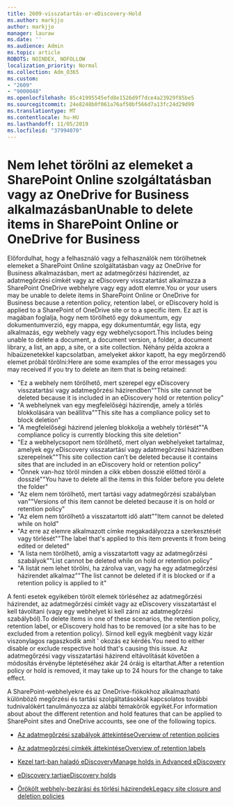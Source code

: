 ```yaml
---
title: 2609-visszatartás-or-eDiscovery-Hold
ms.author: markjjo
author: markjjo
manager: lauraw
ms.date: ''
ms.audience: Admin
ms.topic: article
ROBOTS: NOINDEX, NOFOLLOW
localization_priority: Normal
ms.collection: Adm_O365
ms.custom:
- "2609"
- "9000048"
ms.openlocfilehash: 85c41995545efd8e1526d9f7dce4a23929f85be5
ms.sourcegitcommit: 24e8248b0f061a76af50bf566d7a13fc24d29d99
ms.translationtype: MT
ms.contentlocale: hu-HU
ms.lasthandoff: 11/05/2019
ms.locfileid: "37994070"
---
```

# <a name="unable-to-delete-items-in-sharepoint-online-or-onedrive-for-business"></a><span data-ttu-id="c5073-102">Nem lehet törölni az elemeket a SharePoint Online szolgáltatásban vagy az OneDrive for Business alkalmazásban</span><span class="sxs-lookup"><span data-stu-id="c5073-102">Unable to delete items in SharePoint Online or OneDrive for Business</span></span>

<span data-ttu-id="c5073-103">Előfordulhat, hogy a felhasználó vagy a felhasználók nem törölhetnek elemeket a SharePoint Online szolgáltatásban vagy az OneDrive for Business alkalmazásban, mert az adatmegőrzési házirendet, az adatmegőrzési címkét vagy az eDiscovery visszatartást alkalmazza a SharePoint OneDrive webhelyre vagy egy adott elemre.</span><span class="sxs-lookup"><span data-stu-id="c5073-103">You or your users may be unable to delete items in SharePoint Online or OneDrive for Business because a retention policy, retention label, or eDiscovery hold is applied to a SharePoint of OneDrive site or to a specific item.</span></span> <span data-ttu-id="c5073-104">Ez azt is magában foglalja, hogy nem törölhető egy dokumentum, egy dokumentumverzió, egy mappa, egy dokumentumtár, egy lista, egy alkalmazás, egy webhely vagy egy webhelycsoport.</span><span class="sxs-lookup"><span data-stu-id="c5073-104">This includes being unable to delete a document, a document version, a folder, a document library, a list, an app, a site, or a site collection.</span></span> <span data-ttu-id="c5073-105">Néhány példa azokra a hibaüzenetekkel kapcsolatban, amelyeket akkor kapott, ha egy megőrzendő elemet próbál törölni:</span><span class="sxs-lookup"><span data-stu-id="c5073-105">Here are some examples of the error messages you may received if you try to delete an item that is being retained:</span></span>

- <span data-ttu-id="c5073-106">"Ez a webhely nem törölhető, mert szerepel egy eDiscovery visszatartási vagy adatmegőrzési házirendben"</span><span class="sxs-lookup"><span data-stu-id="c5073-106">"This site cannot be deleted because it is included in an eDiscovery hold or retention policy"</span></span>
- <span data-ttu-id="c5073-107">"A webhelynek van egy megfelelőségi házirendje, amely a törlés blokkolására van beállítva"</span><span class="sxs-lookup"><span data-stu-id="c5073-107">"This site has a compliance policy set to block deletion"</span></span>
- <span data-ttu-id="c5073-108">"A megfelelőségi házirend jelenleg blokkolja a webhely törlését"</span><span class="sxs-lookup"><span data-stu-id="c5073-108">"A compliance policy is currently blocking this site deletion"</span></span>
- <span data-ttu-id="c5073-109">"Ez a webhelycsoport nem törölhető, mert olyan webhelyeket tartalmaz, amelyek egy eDiscovery visszatartási vagy adatmegőrzési házirendben szerepelnek"</span><span class="sxs-lookup"><span data-stu-id="c5073-109">"This site collection can’t be deleted because it contains sites that are included in an eDiscovery hold or retention policy"</span></span>
- <span data-ttu-id="c5073-110">"Önnek van-hoz töröl minden a cikk ebben dosszié előtted töröl a dosszié"</span><span class="sxs-lookup"><span data-stu-id="c5073-110">"You have to delete all the items in this folder before you delete the folder"</span></span>
- <span data-ttu-id="c5073-111">"Az elem nem törölhető, mert tartási vagy adatmegőrzési szabályban van"</span><span class="sxs-lookup"><span data-stu-id="c5073-111">"Versions of this item cannot be deleted because it is on hold or retention policy"</span></span>
- <span data-ttu-id="c5073-112">"Az elem nem törölhető a visszatartott idő alatt"</span><span class="sxs-lookup"><span data-stu-id="c5073-112">"Item cannot be deleted while on hold"</span></span>
- <span data-ttu-id="c5073-113">"Az erre az elemre alkalmazott címke megakadályozza a szerkesztését vagy törlését"</span><span class="sxs-lookup"><span data-stu-id="c5073-113">"The label that's applied to this item prevents it from being edited or deleted"</span></span>
- <span data-ttu-id="c5073-114">"A lista nem törölhető, amíg a visszatartott vagy az adatmegőrzési szabályok"</span><span class="sxs-lookup"><span data-stu-id="c5073-114">"List cannot be deleted while on hold or retention policy"</span></span>
- <span data-ttu-id="c5073-115">"A listát nem lehet törölni, ha zárolva van, vagy ha egy adatmegőrzési házirendet alkalmaz"</span><span class="sxs-lookup"><span data-stu-id="c5073-115">"The list cannot be deleted if it is blocked or if a retention policy is applied to it"</span></span>

<span data-ttu-id="c5073-116">A fenti esetek egyikében törölt elemek törléséhez az adatmegőrzési házirendet, az adatmegőrzési címkét vagy az eDiscovery visszatartást el kell távolítani (vagy egy webhelyet ki kell zárni az adatmegőrzési szabályból).</span><span class="sxs-lookup"><span data-stu-id="c5073-116">To delete items in one of these scenarios, the retention policy, retention label, or eDiscovery hold has to be removed (or a site has to be excluded from a retention policy).</span></span> <span data-ttu-id="c5073-117">Sírnod kell egyik megbénít vagy kizár viszonylagos ragaszkodik amit ' okozás ez kérdés.</span><span class="sxs-lookup"><span data-stu-id="c5073-117">You need to either disable or exclude respective hold that's causing this issue.</span></span> <span data-ttu-id="c5073-118">Az adatmegőrzési vagy visszatartási házirend eltávolítását követően a módosítás érvénybe léptetéséhez akár 24 óráig is eltarthat.</span><span class="sxs-lookup"><span data-stu-id="c5073-118">After a retention policy or hold is removed, it may take up to 24 hours for the change to take effect.</span></span> 

<span data-ttu-id="c5073-119">A SharePoint-webhelyekre és az OneDrive-fiókokhoz alkalmazható különböző megőrzési és tartási szolgáltatásokkal kapcsolatos további tudnivalókért tanulmányozza az alábbi témakörök egyikét.</span><span class="sxs-lookup"><span data-stu-id="c5073-119">For information about about the different retention and hold features that can be applied to SharePoint sites and OneDrive accounts, see one of the following topics.</span></span>

- [<span data-ttu-id="c5073-120">Az adatmegőrzési szabályok áttekintése</span><span class="sxs-lookup"><span data-stu-id="c5073-120">Overview of retention policies</span></span>](https://docs.microsoft.com/microsoft-365/compliance/retention-policies)

- [<span data-ttu-id="c5073-121">Az adatmegőrzési címkék áttekintése</span><span class="sxs-lookup"><span data-stu-id="c5073-121">Overview of retention labels</span></span>](https://docs.microsoft.com/microsoft-365/compliance/labels)

- [<span data-ttu-id="c5073-122">Kezel tart-ban haladó eDiscovery</span><span class="sxs-lookup"><span data-stu-id="c5073-122">Manage holds in Advanced eDiscovery</span></span>](https://docs.microsoft.com/microsoft-365/compliance/managing-holds)

- [<span data-ttu-id="c5073-123">eDiscovery tartja</span><span class="sxs-lookup"><span data-stu-id="c5073-123">eDiscovery holds</span></span>](https://docs.microsoft.com/microsoft-365/compliance/ediscovery-cases#step-4-place-content-locations-on-hold)

- [<span data-ttu-id="c5073-124">Örökölt webhely-bezárási és törlési házirendek</span><span class="sxs-lookup"><span data-stu-id="c5073-124">Legacy site closure and deletion policies</span></span>](https://support.office.com/article/Use-policies-for-site-closure-and-deletion-A8280D82-27FD-48C5-9ADF-8A5431208BA5)
